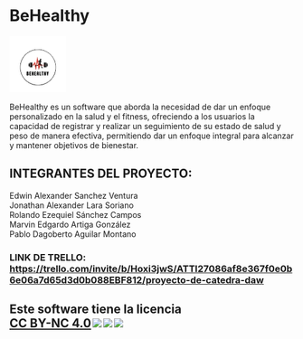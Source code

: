 # BeHealthy
![Texto alternativo de la imagen](https://github.com/Edwinventura110/PROYECTO-DE-CATEDRA-DAW/blob/a11c9632d82e4d0c6669b632d4e204c07c604110/logo%20(1).png)

BeHealthy es un software que aborda la necesidad de dar un enfoque personalizado en la salud y el fitness, ofreciendo a los usuarios la capacidad de registrar y realizar un seguimiento de su estado de salud y peso de manera efectiva, permitiendo dar un enfoque integral para alcanzar y mantener objetivos de bienestar.

## INTEGRANTES DEL PROYECTO:

Edwin Alexander Sanchez Ventura <br>
Jonathan Alexander Lara Soriano <br>
Rolando Ezequiel Sánchez Campos <br>
Marvin Edgardo Artiga González <br>
Pablo Dagoberto Aguilar Montano <br>

### LINK DE TRELLO: https://trello.com/invite/b/Hoxi3jwS/ATTI27086af8e367f0e0b6e06a7d65d3d0b088EBF812/proyecto-de-catedra-daw

## <p xmlns:cc="http://creativecommons.org/ns#" >Este software tiene la licencia <a href="http://creativecommons.org/licenses/by-nc/4.0/?ref=chooser- v1" target="_blank" rel="licencia noopener noreferrer" style="display:inline-block;">CC BY-NC 4.0<img style="height:22px!important;margin-left:3px;vertical-align :texto inferior;" src="https://mirrors.creativecommons.org/presskit/icons/cc.svg?ref=chooser-v1"><img style="height:22px!important;margin-left:3px;vertical-align:text -abajo;" src="https://mirrors.creativecommons.org/presskit/icons/by.svg?ref=chooser-v1"><img style="height:22px!important;margin-left:3px;vertical-align:text -abajo;" src="https://mirrors.creativecommons.org/presskit/icons/nc.svg?ref=chooser-v1"></a></p>










